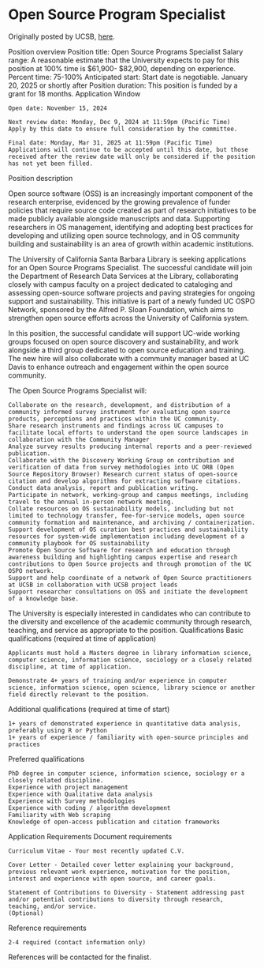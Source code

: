 # Open Source Program Specialist

Originally posted by UCSB, [here](https://recruit.ap.ucsb.edu/JPF02893).

Position overview
Position title: Open Source Programs Specialist
Salary range: A reasonable estimate that the University expects to pay for this position at 100% time is $61,900- $82,900, depending on experience.
Percent time: 75-100%
Anticipated start: Start date is negotiable. January 20, 2025 or shortly after
Position duration: This position is funded by a grant for 18 months.
Application Window

    Open date: November 15, 2024

    Next review date: Monday, Dec 9, 2024 at 11:59pm (Pacific Time)
    Apply by this date to ensure full consideration by the committee.

    Final date: Monday, Mar 31, 2025 at 11:59pm (Pacific Time)
    Applications will continue to be accepted until this date, but those received after the review date will only be considered if the position has not yet been filled.
Position description

Open source software (OSS) is an increasingly important component of the research enterprise, evidenced by the growing prevalence of funder policies that require source code created as part of research initiatives to be made publicly available alongside manuscripts and data. Supporting researchers in OS management, identifying and adopting best practices for developing and utilizing open source technology, and in OS community building and sustainability is an area of growth within academic institutions.

The University of California Santa Barbara Library is seeking applications for an Open Source Programs Specialist. The successful candidate will join the Department of Research Data Services at the Library, collaborating closely with campus faculty on a project dedicated to cataloging and assessing open-source software projects and paving strategies for ongoing support and sustainability. This initiative is part of a newly funded UC OSPO Network, sponsored by the Alfred P. Sloan Foundation, which aims to strengthen open source efforts across the University of California system.

In this position, the successful candidate will support UC-wide working groups focused on open source discovery and sustainability, and work alongside a third group dedicated to open source education and training. The new hire will also collaborate with a community manager based at UC Davis to enhance outreach and engagement within the open source community.

The Open Source Programs Specialist will:

    Collaborate on the research, development, and distribution of a community informed survey instrument for evaluating open source products, perceptions and practices within the UC community.
    Share research instruments and findings across UC campuses to facilitate local efforts to understand the open source landscapes in collaboration with the Community Manager
    Analyze survey results producing internal reports and a peer-reviewed publication.
    Collaborate with the Discovery Working Group on contribution and verification of data from survey methodologies into UC ORB (Open Source Repository Browser) Research current status of open-source citation and develop algorithms for extracting software citations. Conduct data analysis, report and publication writing.
    Participate in network, working-group and campus meetings, including travel to the annual in-person network meeting.
    Collate resources on OS sustainability models, including but not limited to technology transfer, fee-for-service models, open source community formation and maintenance, and archiving / containerization.
    Support development of OS curation best practices and sustainability resources for system-wide implementation including development of a community playbook for OS sustainability
    Promote Open Source Software for research and education through awareness building and highlighting campus expertise and research contributions to Open Source projects and through promotion of the UC OSPO network.
    Support and help coordinate of a network of Open Source practitioners at UCSB in collaboration with UCSB project leads
    Support researcher consultations on OSS and initiate the development of a knowledge base.

The University is especially interested in candidates who can contribute to the diversity and excellence of the academic community through research, teaching, and service as appropriate to the position.
Qualifications
Basic qualifications (required at time of application)

    Applicants must hold a Masters degree in library information science, computer science, information science, sociology or a closely related discipline, at time of application.

    Demonstrate 4+ years of training and/or experience in computer science, information science, open science, library science or another field directly relevant to the position.

Additional qualifications (required at time of start)

    1+ years of demonstrated experience in quantitative data analysis, preferably using R or Python
    1+ years of experience / familiarity with open-source principles and practices

Preferred qualifications

    PhD degree in computer science, information science, sociology or a closely related discipline.
    Experience with project management
    Experience with Qualitative data analysis
    Experience with Survey methodologies
    Experience with coding / algorithm development
    Familiarity with Web scraping
    Knowledge of open-access publication and citation frameworks

Application Requirements
Document requirements

    Curriculum Vitae - Your most recently updated C.V.

    Cover Letter - Detailed cover letter explaining your background, previous relevant work experience, motivation for the position, interest and experience with open source, and career goals.

    Statement of Contributions to Diversity - Statement addressing past and/or potential contributions to diversity through research, teaching, and/or service.
    (Optional)

Reference requirements

    2-4 required (contact information only)

References will be contacted for the finalist.
